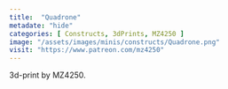 ```yaml
---
title:  "Quadrone"
metadate: "hide"
categories: [ Constructs, 3dPrints, MZ4250 ]
image: "/assets/images/minis/constructs/Quadrone.png"
visit: "https://www.patreon.com/mz4250"
---
```

3d-print by MZ4250.